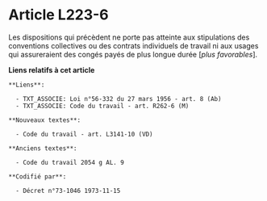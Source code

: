 # Article L223-6

Les dispositions qui précèdent ne porte pas atteinte aux stipulations des conventions collectives ou des contrats individuels
de travail ni aux usages qui assureraient des congés payés de plus longue durée [*plus favorables*].

**Liens relatifs à cet article**

	**Liens**:

	  - TXT_ASSOCIE: Loi n°56-332 du 27 mars 1956 - art. 8 (Ab)
	  - TXT_ASSOCIE: Code du travail - art. R262-6 (M)

	**Nouveaux textes**:

	  - Code du travail - art. L3141-10 (VD)

	**Anciens textes**:

	  - Code du travail 2054 g AL. 9

	**Codifié par**:

	  - Décret n°73-1046 1973-11-15
